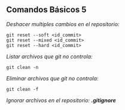 ## Comandos Básicos 5

*Deshacer multiples cambios en el repositorio:*
~~~
git reset --soft <id_commit>
git reset --mixed <id_commit>
git reset --hard <id_commit>
~~~

*Listar archivos que git no controla:*
~~~
git clean -n
~~~

*Eliminar archivos que git no controla:*
~~~
git clean -f
~~~

*Ignorar archivos en el repositorio: **.gitignore***
